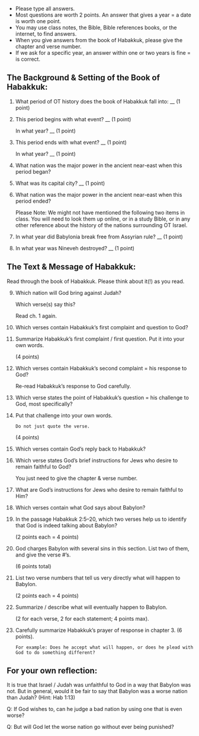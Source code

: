 
* Please type all answers.
* Most questions are worth 2 points. An answer that gives a year = a date is worth one point.
* You may use class notes, the Bible, Bible references books, or the internet, to find answers.
* When you give answers from the book of Habakkuk, please give the chapter and verse number.
* If we ask for a specific year, an answer within one or two years is fine = is correct.

## The Background & Setting of the Book of Habakkuk:

1. What period of OT history does the book of Habakkuk fall into: __ (1 point)

2. This period begins with what event? __ (1 point)

   In what year? __ (1 point)

3. This period ends with what event? __ (1 point)

   In what year? __ (1 point)

4. What nation was the major power in the ancient near-east when this period began?

5. What was its capital city? __ (1 point)

6. What nation was the major power in the ancient near-east when this period ended?

   Please Note: We might not have mentioned the following two items in class. You will need to look them up online, or in a study Bible, or in any other reference about the history of the nations surrounding OT Israel.

7. In what year did Babylonia break free from Assyrian rule? __ (1 point)

8. In what year was Nineveh destroyed? __ (1 point)

## The Text & Message of Habakkuk:

Read through the book of Habakkuk. Please think about it(!) as you read.

9. Which nation will God bring against Judah?

   Which verse(s) say this?

   Read ch. 1 again.

10. Which verses contain Habakkuk’s first complaint and question to God?

11. Summarize Habakkuk’s first complaint / first question. Put it into your own words.

    (4 points)

12. Which verses contain Habakkuk’s second complaint = his response to God?

    Re-read Habakkuk’s response to God carefully.

13. Which verse states the point of Habakkuk’s question = his challenge to God, most specifically?

14. Put that challenge into your own words.

    ```
    Do not just quote the verse.
    ```

    (4 points)

15. Which verses contain God’s reply back to Habakkuk?

16. Which verse states God’s brief instructions for Jews who desire to remain faithful to God?

    You just need to give the chapter & verse number.

17. What are God’s instructions for Jews who desire to remain faithful to Him?

18. Which verses contain what God says about Babylon?

19. In the passage Habakkuk 2:5–20, which two verses help us to identify that God is indeed talking about Babylon?

    (2 points each = 4 points)

20. God charges Babylon with several sins in this section. List two of them, and give the verse #’s.

    (6 points total)

21. List two verse numbers that tell us very directly what will happen to Babylon.

    (2 points each = 4 points)

22. Summarize / describe what will eventually happen to Babylon.

    (2 for each verse, 2 for each statement; 4 points max).

23. Carefully summarize Habakkuk’s prayer of response in chapter 3. (6 points).

    ```
    For example: Does he accept what will happen, or does he plead with God to do something different?
    ```

## For your own reflection:

It is true that Israel / Judah was unfaithful to God in a way that Babylon was not. But in general, would it be fair to say that Babylon was a worse nation than Judah? (Hint: Hab 1:13)

Q: If God wishes to, can he judge a bad nation by using one that is even worse?

Q: But will God let the worse nation go without ever being punished?
